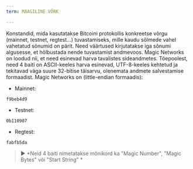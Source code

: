 ```yaml
---
term: MAAGILINE VÕRK

---
```

Konstandid, mida kasutatakse Bitcoini protokollis konkreetse võrgu (mainnet, testnet, regtest...) tuvastamiseks, mille kaudu sõlmede vahel vahetatud sõnumid on pärit. Need väärtused kirjutatakse iga sõnumi algusesse, et hõlbustada nende tuvastamist andmevoos. Magic Networks on loodud nii, et need esinevad harva tavalistes sideandmetes. Tõepoolest, need 4 baiti on ASCII-keeles harva esinevad, UTF-8-keeles kehtetud ja tekitavad väga suure 32-bitise täisarvu, olenemata andmete salvestamise formaadist. Magic Networks on (little-endian formaadis):


- Mainnet:

```text
f9beb4d9
```


- Testnet:

```text
0b110907
```


- Regtest:

```text
fabfb5da
```

> ► *Neid 4 baiti nimetatakse mõnikord ka "Magic Number", "Magic Bytes" või "Start String" *